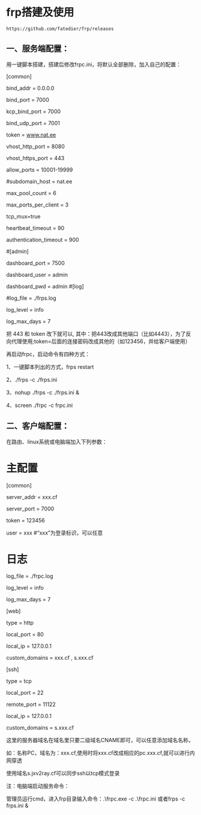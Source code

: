 # frp搭建及使用
`````
https://github.com/fatedier/frp/releases
`````
一、服务端配置：
--------
用一键脚本搭建，搭建后修改frpc.ini，将默认全部删除，加入自己的配置：

[common]

bind_addr = 0.0.0.0

bind_port = 7000

kcp_bind_port = 7000

bind_udp_port = 7001

token = www.nat.ee

vhost_http_port = 8080

vhost_https_port = 443

allow_ports = 10001-19999

#subdomain_host = nat.ee

max_pool_count = 6

max_ports_per_client = 3

tcp_mux=true

heartbeat_timeout = 90

authentication_timeout = 900

#[admin]

dashboard_port = 7500

dashboard_user = admin

dashboard_pwd = admin
#[log]

#log_file = ./frps.log

log_level = info

log_max_days = 7

把 443 和 token 改下就可以,
其中：把443改成其他端口（比如4443），为了反向代理使用;token=后面的连接密码改成其他的（如123456，并给客户端使用）

再启动frpc，启动命令有四种方式：

1、一键脚本列出的方式，frps restart

2、./frps -c ./frps.ini

3、nohup ./frps -c ./frps.ini &

4、screen ./frpc -c frpc.ini

二、客户端配置：
-------
在路由、linux系统或电脑端加入下列参数：

# 主配置

[common]

server_addr = xxx.cf

server_port = 7000

token = 123456

user = xxx              #“xxx”为登录标识，可以任意

# 日志

log_file = ./frpc.log

log_level = info

log_max_days = 7


[web]

type = http

local_port = 80

local_ip = 127.0.0.1

custom_domains = xxx.cf , s.xxx.cf


[ssh]

type = tcp

local_port = 22

remote_port = 11122

local_ip = 127.0.0.1

custom_domains = s.xxx.cf

这里的服务器域名在域名里只要二级域名CNAME即可，可以任意添加域名名称，

如：名称PC，域名为：xxx.cf,使用时将xxx.cf改成相应的pc.xxx.cf,就可以进行内网穿透

 使用域名s.jxv2ray.cf可以同步ssh以tcp模式登录

注：电脑端启动服务命令：

管理员运行cmd，进入frp目录输入命令：.\frpc.exe -c .\frpc.ini 或者frps -c frps.ini &
